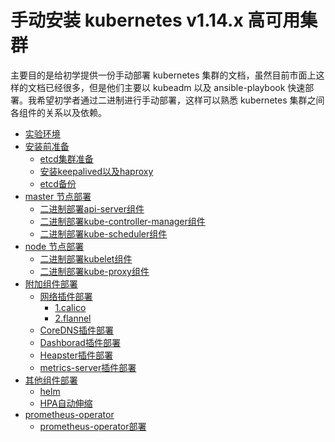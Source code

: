 # 手动安装 kubernetes v1.14.x 高可用集群
主要目的是给初学提供一份手动部署 kubernetes 集群的文档，虽然目前市面上这样的文档已经很多，但是他们主要以 kubeadm 以及 ansible-playbook 快速部署。我希望初学者通过二进制进行手动部署，这样可以熟悉 kubernetes 集群之间各组件的关系以及依赖。

 * [实验环境]()
 * [安装前准备](./01.基础环境准备.md)
   * [etcd集群准备](./02.创建etcd集群.md)
   * [安装keepalived以及haproxy](./03.keepalived+haproxy负载.md)
   * [etcd备份](./ops/etcd/etcd_cluster_backup_recovery.md)
 * [master 节点部署]()
   * [二进制部署api-server组件](./04.kube-apiserver.md)
   * [二进制部署kube-controller-manager组件](./05.kube-controller-manager.md)
   * [二进制部署kube-scheduler组件](./06.kube-scheduler.md)
 * [node 节点部署]()
   * [二进制部署kubelet组件](./07.kubelet-node部署.md)
   * [二进制部署kube-proxy组件](./08.kube-proxy部署.md)
 * [附加组件部署]( )
   * [网络插件部署](二选一)
     * [1.calico](./09-1.calico网络设置.md)
     * [2.flannel](./09-2.flannel网络设置.md)
   * [CoreDNS插件部署](./10.coredns.md)
   * [Dashborad插件部署](./11.dashboard.md)
   * [Heapster插件部署](./12.heapster.md)
   * [metrics-server插件部署](./13.metrics-server.md)
 * [其他组件部署]( )
   * [helm](./15.helm安装部署.md)
   * [HPA自动伸缩](./14.HorizontalPodAutoscaling.md)
 * [prometheus-operator]( )
   * [prometheus-operator部署](./16.通过helm部署prometheus-operator监控.md)
